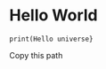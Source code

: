 # Hello World

```print(Hello universe}```

<clipboard-copy for="blob-path">Copy this path</clipboard-copy>
